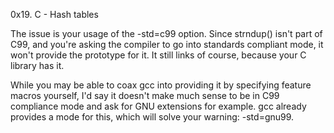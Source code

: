 0x19. C - Hash tables



The issue is your usage of the -std=c99 option. Since strndup() isn't part of C99, and you're asking the compiler to go into standards compliant mode, it won't provide the prototype for it. It still links of course, because your C library has it.

While you may be able to coax gcc into providing it by specifying feature macros yourself, I'd say it doesn't make much sense to be in C99 compliance mode and ask for GNU extensions for example. gcc already provides a mode for this, which will solve your warning: -std=gnu99.

